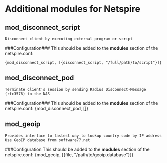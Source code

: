 Additional modules for Netspire
================================

mod\_disconnect\_script
---------------------

    Disconnect client by executing external program or script

###Configuration###
This should be added to the **modules** section of the netspire.conf:

    {mod_disconnect_script, [{disconnect_script, "/full/path/to/script"}]}

mod\_disconnect\_pod
------------------

    Terminate client's session by sending Radius Disconnect-Message (rfc3576) to the NAS

###Configuration###
This should be added to the **modules** section of the netspire.conf:
    {mod_disconnect_pod, []}

mod\_geoip
----------

    Provides interface to fastest way to lookup country code by IP address
    Use GeoIP database from software77.net

###Configuration
This should be added to the **modules** section of the netspire.conf:
    {mod_geoip, [{file, "/path/to/geoip.database"}]}
